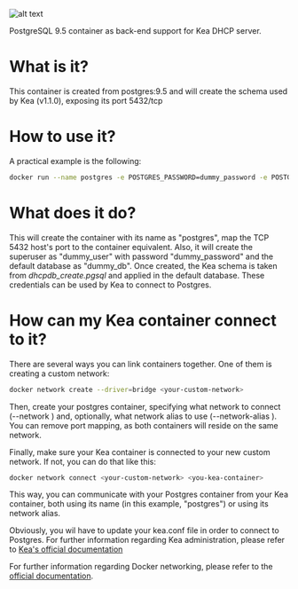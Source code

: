 ![alt text](http://www.ungleich.ch/img/logo_200x200.svg "ungleich")

PostgreSQL 9.5 container as back-end support for Kea DHCP server.

# What is it?

This container is created from postgres:9.5 and will create the schema used by Kea (v1.1.0), exposing its port 5432/tcp

# How to use it?

A practical example is the following:

``` bash
docker run --name postgres -e POSTGRES_PASSWORD=dummy_password -e POSTGRES_USER=dummy_user -e POSTGRES_DB=dummy_db -p 5432:5432 -d ungleich/ungleich-postgres
```

# What does it do?
This will create the container with its name as "postgres", map the TCP 5432 host's port to the container equivalent. Also, it will create the superuser as "dummy_user" with password "dummy_password" and the default database as "dummy_db". Once created, the Kea schema is taken from *dhcpdb_create.pgsql* and applied in the default database. These credentials can be used by Kea to connect to Postgres.

# How can my Kea container connect to it?
There are several ways you can link containers together. One of them is creating a custom network:

```bash
docker network create --driver=bridge <your-custom-network>
```

Then, create your postgres container, specifying what network to connect (--network <your-custom-network>) and, optionally, what network alias to use (--network-alias <you-alias>). You can remove port mapping, as both containers will reside on the same network.

Finally, make sure your Kea container is connected to your new custom network. If not, you can do that like this:

```bash
docker network connect <your-custom-network> <you-kea-container>
``` 

This way, you can communicate with your Postgres container from your Kea container, both using its name (in this example, "postgres") or using its network alias. 

Obviously, you wil have to update your kea.conf file in order to connect to Postgres. For further information regarding Kea administration, please refer to [Kea's official documentation](http://kea.isc.org/docs/kea-guide.html)

For further information regarding Docker networking, please refer to the [official documentation](https://docs.docker.com/).